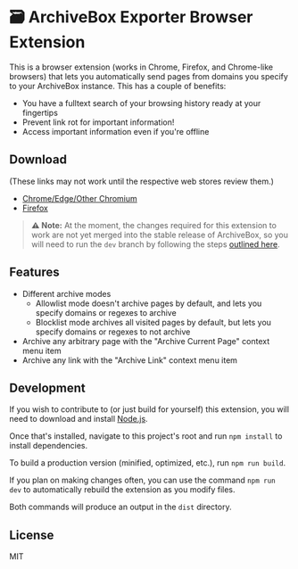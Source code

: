 # 🗃 ArchiveBox Exporter Browser Extension

This is a browser extension (works in Chrome, Firefox, and Chrome-like browsers) that lets you automatically send pages from domains you specify to your ArchiveBox instance. This has a couple of benefits:

- You have a fulltext search of your browsing history ready at your fingertips
- Prevent link rot for important information!
- Access important information even if you're offline

## Download

(These links may not work until the respective web stores review them.)

- [Chrome/Edge/Other Chromium](https://chrome.google.com/webstore/detail/habonpimjphpdnmcfkaockjnffodikoj)
- [Firefox](https://addons.mozilla.org/en-US/firefox/addon/archivebox-exporter/)

> **⚠️ Note:** At the moment, the changes required for this extension to work are not yet merged into the stable release of ArchiveBox, so you will need to run the `dev` branch by following the steps [outlined here](https://github.com/ArchiveBox/ArchiveBox#install-and-run-a-specific-github-branch).

## Features

- Different archive modes
  - Allowlist mode doesn't archive pages by default, and lets you specify domains or regexes to archive
  - Blocklist mode archives all visited pages by default, but lets you specify domains or regexes to not archive
- Archive any arbitrary page with the "Archive Current Page" context menu item
- Archive any link with the "Archive Link" context menu item

## Development

If you wish to contribute to (or just build for yourself) this extension, you will need to download and install [Node.js](https://nodejs.org/en/).

Once that's installed, navigate to this project's root and run `npm install` to install dependencies.

To build a production version (minified, optimized, etc.), run `npm run build`.

If you plan on making changes often, you can use the command `npm run dev` to automatically rebuild the extension as you modify files.

Both commands will produce an output in the `dist` directory.

## License

MIT